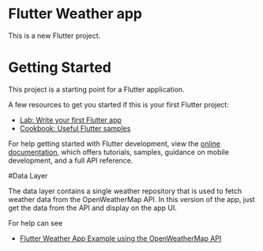 # Flutter Weather app

This is a new Flutter project.

# Getting Started

This project is a starting point for a Flutter application.

A few resources to get you started if this is your first Flutter project:

- [Lab: Write your first Flutter app](https://docs.flutter.dev/get-started/codelab)
- [Cookbook: Useful Flutter samples](https://docs.flutter.dev/cookbook)

For help getting started with Flutter development, view the
[online documentation](https://docs.flutter.dev/), which offers tutorials,
samples, guidance on mobile development, and a full API reference.

#Data Layer

The data layer contains a single weather repository that is used to fetch weather data from the OpenWeatherMap API.
In this version of the app, just get the data from the API and display on the app UI.

For help can see 

- [Flutter Weather App Example using the OpenWeatherMap API](https://flutterawesome.com/flutter-weather-app-example-using-the-openweathermap-api-2/)
